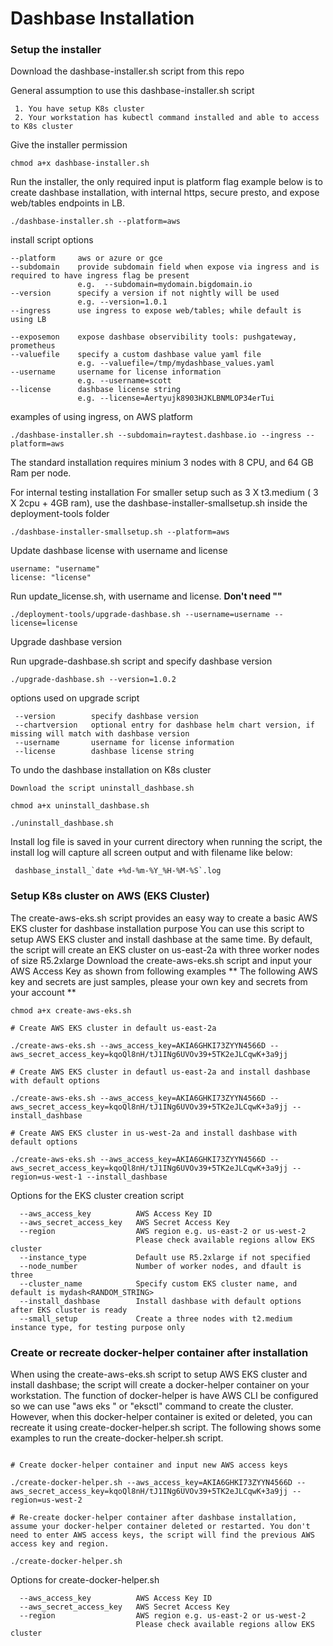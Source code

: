 # Dashbase Installation

### Setup the installer

Download the dashbase-installer.sh script from this repo

General assumption to use this dashbase-installer.sh script
```
 1. You have setup K8s cluster
 2. Your workstation has kubectl command installed and able to access to K8s cluster

```

Give the installer permission
```
chmod a+x dashbase-installer.sh
```

Run the installer, the only required input is platform flag
example below is to create dashbase installation, with internal https, secure presto, and expose web/tables endpoints in LB.

```
./dashbase-installer.sh --platform=aws
```

install script options

    --platform     aws or azure or gce
    --subdomain    provide subdomain field when expose via ingress and is required to have ingress flag be present
                   e.g.  --subdomain=mydomain.bigdomain.io
    --version      specify a version if not nightly will be used
                   e.g. --version=1.0.1
    --ingress      use ingress to expose web/tables; while default is using LB

    --exposemon    expose dashbase observibility tools: pushgateway, prometheus
    --valuefile    specify a custom dashbase value yaml file
                   e.g. --valuefile=/tmp/mydashbase_values.yaml
    --username     username for license information 
                   e.g. --username=scott
    --license      dashbase license string 
                   e.g. --license=Aertyujk8903HJKLBNMLOP34erTui
    
    
examples of using ingress, on AWS platform

    ./dashbase-installer.sh --subdomain=raytest.dashbase.io --ingress --platform=aws

The standard installation requires minium 3 nodes with 8 CPU, and 64 GB Ram per node.

For internal testing installation 
For smaller setup such as 3 X t3.medium ( 3 X  2cpu + 4GB ram), use the dashbase-installer-smallsetup.sh inside the deployment-tools folder

```
./dashbase-installer-smallsetup.sh --platform=aws
```

Update dashbase license with username and license 

```
username: "username"
license: "license"
```

Run update_license.sh, with username and license. **Don't need ""**
```
./deployment-tools/upgrade-dashbase.sh --username=username --license=license
```

Upgrade dashbase version

Run upgrade-dashbase.sh script and specify dashbase version
```
./upgrade-dashbase.sh --version=1.0.2
``` 
options used on upgrade script

     --version        specify dashbase version
     --chartversion   optional entry for dashbase helm chart version, if missing will match with dashbase version
     --username       username for license information
     --license        dashbase license string


To undo the dashbase installation on K8s cluster

```
Download the script uninstall_dashbase.sh 

chmod a+x uninstall_dashbase.sh

./uninstall_dashbase.sh
```

Install log file is saved in your current directory when running the script, the install log will capture all screen output and with filename like below:
```
 dashbase_install_`date +%d-%m-%Y_%H-%M-%S`.log
```

### Setup K8s cluster on AWS (EKS Cluster)
The create-aws-eks.sh script provides an easy way to create a basic AWS EKS cluster for dashbase installation purpose
You can use this script to setup AWS EKS cluster and install dashbase at the same time.
By default, the script will create an EKS cluster on us-east-2a with three worker nodes of size R5.2xlarge
Download the create-aws-eks.sh script and input your AWS Access Key as shown from following examples
** The following AWS key and secrets are just samples, please your own key and secrets from your account **

```
chmod a+x create-aws-eks.sh

# Create AWS EKS cluster in default us-east-2a

./create-aws-eks.sh --aws_access_key=AKIA6GHKI73ZYYN4566D --aws_secret_access_key=kqoQl8nH/tJ1INg6UVOv39+5TK2eJLCqwK+3a9jj

# Create AWS EKS cluster in defautl us-east-2a and install dashbase with default options

./create-aws-eks.sh --aws_access_key=AKIA6GHKI73ZYYN4566D --aws_secret_access_key=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 --install_dashbase

# Create AWS EKS cluster in us-west-2a and install dashbase with default options

./create-aws-eks.sh --aws_access_key=AKIA6GHKI73ZYYN4566D --aws_secret_access_key=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 --region=us-west-1 --install_dashbase
```

Options for the EKS cluster creation script

      --aws_access_key          AWS Access Key ID
      --aws_secret_access_key   AWS Secret Access Key
      --region                  AWS region e.g. us-east-2 or us-west-2 
                                Please check available regions allow EKS cluster
      --instance_type           Default use R5.2xlarge if not specified
      --node_number             Number of worker nodes, and dfault is three
      --cluster_name            Specify custom EKS cluster name, and default is mydash<RANDOM_STRING>
      --install_dashbase        Install dashbase with default options after EKS cluster is ready
      --small_setup             Create a three nodes with t2.medium instance type, for testing purpose only
      
       
### Create or recreate docker-helper container after installation

When using the create-aws-eks.sh script to setup AWS EKS cluster and install dashbase;  the script will create a docker-helper container on your workstation.
The function of docker-helper is have AWS CLI be configured so we can use "aws eks " or "eksctl" command to create the cluster. However, when this docker-helper container is exited or deleted, you can recreate it using create-docker-helper.sh script. The following shows some  examples to run the create-docker-helper.sh script.

```

# Create docker-helper container and input new AWS access keys

./create-docker-helper.sh --aws_access_key=AKIA6GHKI73ZYYN4566D --aws_secret_access_key=kqoQl8nH/tJ1INg6UVOv39+5TK2eJLCqwK+3a9jj --region=us-west-2

# Re-create docker-helper container after dashbase installation, assume your docker-helper container deleted or restarted. You don't need to enter AWS access keys, the script will find the previous AWS access key and region.

./create-docker-helper.sh 

```

Options for create-docker-helper.sh

      --aws_access_key          AWS Access Key ID
      --aws_secret_access_key   AWS Secret Access Key
      --region                  AWS region e.g. us-east-2 or us-west-2
                                Please check available regions allow EKS cluster


